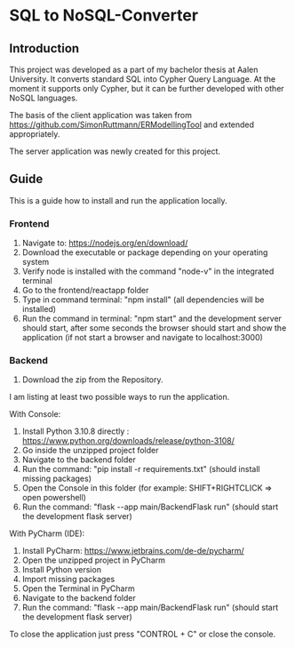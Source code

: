 # SQL to NoSQL-Converter

## Introduction

This project was developed as a part of my bachelor thesis at Aalen University.
It converts standard SQL into Cypher Query Language. 
At the moment it supports only Cypher, but it can be further developed with other NoSQL languages.

The basis of the client application was taken from https://github.com/SimonRuttmann/ERModellingTool and extended appropriately.

The server application was newly created for this project.

## Guide

This is a guide how to install and run the application locally.

### Frontend

1. Navigate to: https://nodejs.org/en/download/
2. Download the executable or package depending on your operating system
3. Verify node is installed with the command "node-v" in the integrated terminal
4. Go to the frontend/reactapp folder
5. Type in command terminal: "npm install" (all dependencies will be installed)
6. Run the command in terminal: "npm start" and the development server should start, after some seconds 
    the browser should start and show the application (if not start a browser and navigate to localhost:3000)

### Backend

1. Download the zip from the Repository.

I am listing at least two possible ways to run the application.

With Console:
1. Install Python 3.10.8 directly : https://www.python.org/downloads/release/python-3108/
2. Go inside the unzipped project folder
3. Navigate to the backend folder
4. Run the command: "pip install -r requirements.txt" (should install missing packages)
5. Open the Console in this folder (for example: SHIFT+RIGHTCLICK => open powershell)
6. Run the command: "flask --app main/BackendFlask run" (should start the development flask server)

With PyCharm (IDE):
1. Install PyCharm: https://www.jetbrains.com/de-de/pycharm/
2. Open the unzipped project in PyCharm
3. Install Python version
4. Import missing packages
5. Open the Terminal in PyCharm
6. Navigate to the backend folder
7. Run the command: "flask --app main/BackendFlask run" (should start the development flask server)

To close the application just press "CONTROL + C" or close the console.
